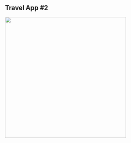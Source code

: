## Travel App #2

<img src="https://user-images.githubusercontent.com/30422190/98409578-e157ce80-2051-11eb-8da8-ac6ab649387e.png" width="400">
